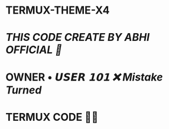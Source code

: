 # TERMUX-THEME-X4

# _THIS CODE CREATE BY ABHI OFFICIAL 🚀_

# OWNER • _𝙐𝙎𝙀𝙍 𝟭𝟬𝟭 ❌ Mistake Turned_


# TERMUX CODE 🚀📌
